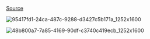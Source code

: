 [Source](https://newsletter.pragmaticengineer.com/p/how-tech-companies-measure-the-impact-of-ai)


![95417fd1-24ca-487c-9288-d3427c5b171a_1252x1600](https://github.com/user-attachments/assets/5b7b5622-94d2-450b-99a3-28ce8e7ae6e8)


![48b800a7-7a85-4169-90df-c3740c419ecb_1252x1600](https://github.com/user-attachments/assets/7cae6e94-bece-4b77-8b78-c54a37eab856)
